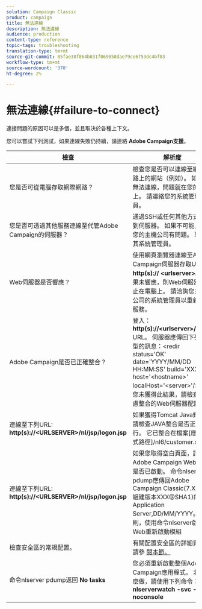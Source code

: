 ```yaml
---
solution: Campaign Classic
product: campaign
title: 無法連線
description: 無法連線
audience: production
content-type: reference
topic-tags: troubleshooting
translation-type: tm+mt
source-git-commit: 85fae38f864b031f069058dae79ce6753dc4bf03
workflow-type: tm+mt
source-wordcount: '370'
ht-degree: 2%

---
```



# 無法連線{#failure-to-connect}

連接問題的原因可以是多個，並且取決於各種上下文。

您可以嘗試下列測試，如果連線失敗仍持續，請連絡 **Adobe Campaign支援**。



<table> 
<thead> 
<tr> 
<th>檢查<br /> </th> 
<th>解析度<br /> </th> 
</tr> 
</thead> 
<tbody> 
<tr> 
<td>您是否可從電腦存取網際網路？</td> 
<td>檢查您是否可以連線至網際網路上的網站（例如）。 如果您無法連線，問題就在您的電腦上。 請連絡您的系統管理員。</td>
</tr>
<tr> 
<td>您是否可透過其他服務連線至代管Adobe Campaign的伺服器？</td> 
<td>通過SSH或任何其他方式連接到伺服器。 如果不可能，則您的主機公司有問題。 聯繫其系統管理員。</td>
</tr>
<tr> 
<td>Web伺服器是否響應？</td> 
<td>使用網頁瀏覽器連線至Adobe Campaign伺服器存取URL: <b>http(s):// &lt;urlserver&gt;</b>。 如果未響應，則Web伺服器將停止在電腦上。 請洽詢您主機公司的系統管理員以重新啟動服務。</td>
</tr>
<tr> 
<td>Adobe Campaign是否已正確整合？</td> 
<td>登入： <b>http(s)://&lt;urlserver&gt;/r/test</b> URL。 伺服器應傳回下列類型的訊息：&lt;redir status='OK' date='YYYY/MM/DD HH:MM:SS' build='XXXX' host='&lt;hostname&gt;' localHost='&lt;server&gt;'/&gt;如果您未獲得此結果，請檢查已考慮整合的Web伺服器配置。</td>
</tr>
<tr> 
<td>連線至下列URL: <b>http(s)://&lt;URLSERVER&gt;/nl/jsp/logon.jsp</b></td>
<td>如果獲得Tomcat Java錯誤，請檢查JAVA整合是否正確執行。 它已整合在檔案[應用程式路徑]/nl6/customer.sh中</td>
</tr>
<tr> 
<td>連線至下列URL: <b>http(s)://&lt;URLSERVER&gt;/nl/jsp/logon.jsp</b></td>
<td>如果您取得空白頁面，請檢查Adobe Campaign Web模組是否已啟動。 命令nlserver pdump應傳回Adobe Campaign Classic(7.X YY.R組建版本XXX@SHA1)的Application Server,DD/MM/YYYY。 否則，使用命令nlserver啟動Web重新啟動模組</td>
</tr>
<tr>
<td>檢查安全區的常規配置。</td>
<td>有關配置安全區的詳細資訊，請參 <a href="https://experienceleague.adobe.com/docs/campaign-classic/using/installing-campaign-classic/additional-configurations/configuring-campaign-server.html?lang=en#configuring-campaign-server"/>閱本節。</a></td>
</tr>
<tr>
<td>命令nlserver pdump返回 <b>No tasks</b></td>
<td>您必須重新啟動整個Adobe Campaign應用程式。 若要這麼做，請使用下列命令： <b>nlserverwatch -svc -noconsole</b></td>
</tr>
</tbody> 
</table>
